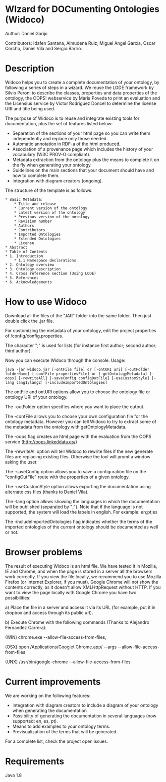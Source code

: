 WIzard for DOCumenting Ontologies (Widoco)
===================
Author: Daniel Garijo

Contributors: Idafen Santana, Almudena Ruiz, Miguel Angel García, Oscar Corcho, Daniel Vila and Sergio Barrio.

Description
==========
Widoco helps you to create a complete documentation of your ontology, by following a series of steps in a wizard. We reuse the LODE framework by Silvio Peroni to describe the classes, properties and data properties of the ontology, the OOPS! webservice by María Poveda to print an evaluation and the Licensius service by Victor Rodriguez Doncel to determine the license URI and title being used.

The purpose of Widoco is to reuse and integrate existing tools for documentation, plus the set of features listed below:
* Separation of the sections of your html page so you can write them independently and replace only those needed.
* Automatic annotation in RDF-a of the html produced.
* Association of a provenance page which includes the history of your vocabulary (W3C PROV-O compliant).
* Metadata extraction from the ontology plus the means to complete it on the fly when generating your ontology.
* Guidelines on the main sections that your document should have and how to complete them.
* Integration with diagram creators (ongoing).

The structure of the template is as follows:

	* Basic Metadata: 
		* Title and release
		* Current version of the ontology  
		* Latest version of the ontology
		* Previous version of the ontology
		* Revision number
		* Authors
		* Contributors
		* Imported Ontologies
		* Extended Ontologies
		* License
	* Abstract
	* Table of Contents
	* 1. Introduction
		* 1.1 Namespace declarations
	* 2. Ontology overview
	* 3. Ontology description
	* 4. Cross reference section (Using LODE)
	* 5. References
	* 6. Acknowledgements
	
How to use Widoco
==========
Download all the files of the "JAR" folder into the same folder. Then just double click the .jar file.

For customizing the metadata of your ontology, edit the project properties of /config/config.properties. 

The character ";" is used for lists (for instance first author; second author; third author).

Now you can execute Widoco through the console. Usage:

	java -jar widoco.jar [-ontFile file] or [-ontURI uri] [-outFolder folderName] [-confFile propertiesFile] or [-getOntologyMetadata] [-oops] [-rewriteAll] [-saveConfig configOutFile] [-useCustomStyle] [-lang lang1;lang2] [-includeImportedOntologies]

The ontFile and ontURI options allow you to choose the ontology file or ontology URI of your ontology.

The -outFolder option specifies where you want to place the output.

The -confFile allows you to choose your own configuration file for the ontology metadata. However you can tell Widoco to try to extract some of the metadata from the ontology with getOntologyMetadata.

The -oops flag creates an html page with the evaluation from the OOPS service (http://oops.linkeddata.es/)

The -rewriteAll option will tell Widoco to rewrite files if the new generate files are replacing existing files. Otherwise the tool will promt a window asking the user.

The -saveConfig option allows you to save a configuration file on the "configOutFile" route with the properties of a given ontology.

The -useCustomStyle option allows exporting the documentation using alternate css files (thanks to Daniel Vila).

The -lang option allows showing the languages in which the documentation will be published (separated by ";"). Note that if the language is not supported, the system will load the labels in english. For example: en;pt;es

The -includeImportedOntologies flag indicates whether the terms of the imported ontologies of the current ontology should be documented as well or not.

Browser problems
==========
The result of executing Widoco is an html file. We have tested it in Mozilla, IE and Chrome, and when the page is stored in a server all the browsers work correctly. If you view the file locally, we recommend you to use Mozilla Firefox (or Internet Explorer, if you must). Google Chrome will not show the contents correctly, as it doesn't allow  XMLHttpRequest without HTTP. If you want to view the page locally with Google Chrome you have two possibilities:

a) Place the file in a server and access it via its URL (for example, put it in dropbox and access through its public url).

b) Execute Chrome with the following commands (Thanks to Alejandro Fernandez Carrera):

(WIN) chrome.exe --allow-file-access-from-files,

(OSX) open /Applications/Google\ Chrome.app/ --args --allow-file-access-from-files

(UNX) /usr/bin/google-chrome --allow-file-access-from-files
	
Current improvements
==========
We are working on the following features:
* Integration with diagram creators to include a diagram of your ontology when generating the documentation
* Possibility of generating the documentation in several languages (now supported: en, es, pt).
* Means to add examples to your ontology terms.
* Previsualization of the terms that will be generated.

For a complete list, check the project open issues.

Requirements
==========
Java 1.8
